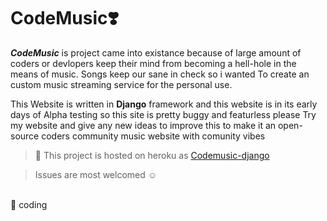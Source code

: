 # CodeMusic:heavy_heart_exclamation:



***CodeMusic*** is project came into existance because of large amount of coders or devlopers keep their mind from becoming a hell-hole in the means of music. Songs keep our sane in check so i wanted To create an custom music streaming service for the personal use.



This Website is written in **Django** framework and this website is in its early days of Alpha testing so this site is pretty buggy and featurless
please Try my website and give any new ideas to improve this to make it an open-source coders community music website with comunity vibes
<br>
> :dash: This project is hosted on heroku as [Codemusic-django](https://github.com/ritheshrai/Codemusic-django)


>Issues are most welcomed :relaxed:

<br> :smiling_face_with_three_hearts: coding
